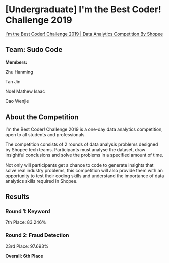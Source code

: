 # [Undergraduate] I'm the Best Coder! Challenge 2019

[I'm the Best Coder! Challenge 2019 | Data Analytics Competition By Shopee](https://careers.shopee.sg/bestcoder/)

## **Team: Sudo Code**

**Members:**

Zhu Hanming

Tan Jin

Noel Mathew Isaac

Cao Wenjie

## About the Competition

I’m the Best Coder! Challenge 2019 is a one-day data analytics competition, open to all students and professionals.

The competition consists of 2 rounds of data analysis problems designed by Shopee tech teams. Participants must analyse the dataset, draw insightful conclusions and solve the problems in a specified amount of time.

Not only will participants get a chance to code to generate insights that solve real industry problems, this competition will also provide them with an opportunity to test their coding skills and understand the importance of data analytics skills required in Shopee.

## Results

### **Round 1: Keyword**

7th Place: 83.246%

### **Round 2: Fraud Detection**

23rd Place: 97.693%

**Overall: 6th Place**
